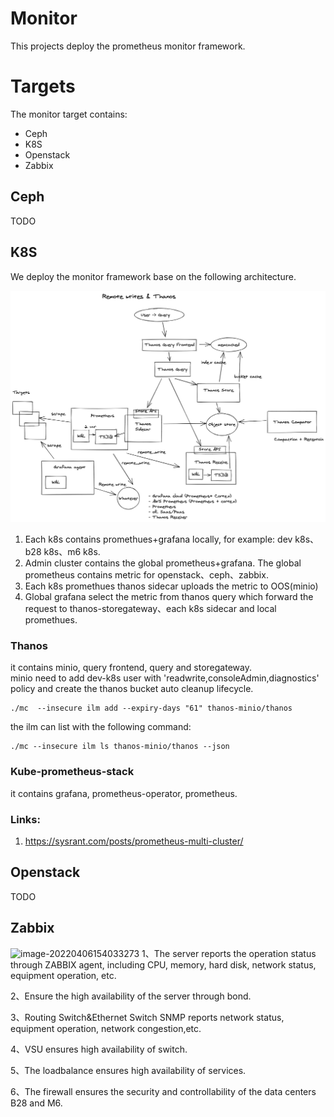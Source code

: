 # Monitor

This projects deploy the prometheus monitor framework. 

# Targets

The monitor target contains:

- Ceph
- K8S
- Openstack
- Zabbix

## Ceph

TODO

## K8S

We deploy the monitor framework base on the following architecture.

![remote-write](img/remote-write2.png)

1. Each k8s contains promethues+grafana locally, for example: dev k8s、b28 k8s、m6 k8s.
2. Admin cluster contains the global prometheus+grafana.  The global prometheus contains metric for openstack、ceph、zabbix.
3. Each k8s promethues thanos sidecar uploads the metric to OOS(minio)
4. Global grafana select the metric from thanos query which forward the request to thanos-storegateway、each k8s sidecar and local promethues.

### Thanos

it contains minio, query frontend, query and storegateway.  
minio need to add dev-k8s user with 'readwrite,consoleAdmin,diagnostics' policy and create the thanos bucket auto cleanup lifecycle.
```shell
./mc  --insecure ilm add --expiry-days "61" thanos-minio/thanos
```
the ilm can list with the following command:
```shell
./mc --insecure ilm ls thanos-minio/thanos --json
```

### Kube-prometheus-stack

it contains grafana, prometheus-operator, prometheus.

### Links:

1. https://sysrant.com/posts/prometheus-multi-cluster/

## Openstack

TODO

## Zabbix

![image-20220406154033273](img/image-20220406154033273.png)
1、The server reports the operation status through ZABBIX agent, including CPU, memory, hard disk, network status, equipment operation, etc.

2、Ensure the high availability of the server through bond.

3、Routing Switch&Ethernet Switch SNMP reports network status, equipment operation, network congestion,etc.

4、VSU ensures high availability of switch.

5、The loadbalance  ensures high availability of services.

6、The firewall ensures the security and controllability of the data centers B28 and M6.
